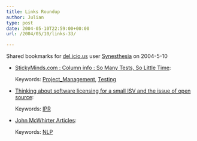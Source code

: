 ```yaml
---
title: Links Roundup
author: Julian
type: post
date: 2004-05-10T22:59:00+00:00
url: /2004/05/10/links-33/

---
```

Shared bookmarks for [del.icio.us][1] user  [Synesthesia][2] on 2004-5-10

  * [StickyMinds.com : Column info : So Many Tests, So Little Time][3]:
   
    Keywords: [Project_Management][4], [Testing][5]
  * [Thinking about software licensing for a small ISV and the issue of open source][6]:
   
    Keywords: [IPR][7]
  * [John McWhirter Articles][8]:
   
    Keywords: [NLP][9]

 [1]: https://del.icio.us/
 [2]: https://del.icio.us/synesthesia
 [3]: https://stickyminds.com/sitewide.asp?Function=WEEKLYCOLUMN&ObjectId=7424&ObjectType=ARTCOL&btntopic=artcol&tt=WEEKLYCOL_7424_readon&tth=H "https://stickyminds.com/sitewide.asp?Function=WEEKLYCOLUMN&ObjectId=7424&ObjectType=ARTCOL&btntopic=artcol&tt=WEEKLYCOL_7424_readon&tth=H"
 [4]: https://del.icio.us/synesthesia/Project_Management
 [5]: https://del.icio.us/synesthesia/Testing
 [6]: https://www.bricklin.com/licensingthinking.htm "https://www.bricklin.com/licensingthinking.htm"
 [7]: https://del.icio.us/synesthesia/IPR
 [8]: https://www.sensorysystems.co.uk/articles.htm "https://www.sensorysystems.co.uk/articles.htm"
 [9]: https://del.icio.us/synesthesia/NLP